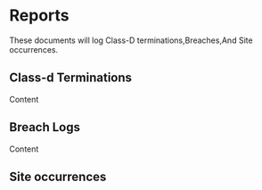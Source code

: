 # Reports
These documents will log Class-D terminations,Breaches,And Site occurrences. 
## Class-d Terminations
Content

## Breach Logs
Content

## Site occurrences
